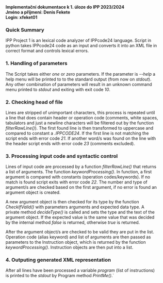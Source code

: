 **Implementační dokumentace k 1. úloze do IPP 2023/2024**<br>
**Jméno a příjmení: Denis Fekete**<br>
**Login: xfeket01**

### Quick Summary
IPP Project 1 is an lexical code analyzer of IPPcode24 language. Script in 
python takes IPPcode24 code as an input and converts it into an XML file in 
correct format and controls lexical errors.

### 1. Handling of parameters
The Script takes either *one* or *zero* parameters. If the parameter is *--help* a help menu will be printed to to the standard output (from now on *stdout*). Any other combination of parameters will result in an unknown command menu printed to *stdout* and exiting with exit code *10*.
### 2. Checking head of file
Lines are stripped of unimportant characters, this process is repeated until a line that does contain header or operation code (comments, white spaces, tabulators and just a newline characters will be filtered out by the function *filterRawLine()*). The first found line is then transformed to uppercase and compared to constant a *.IPPCODE24*. If the first line is not matching the script ends with error code *21*. If another word/s was found on the line with the header script ends with error code *23* (comments excluded).
### 3. Processing input code and syntactic control
Lines of input code are processed by a function *filterRawLine()* that returns a list of arguments. The function *keywordProcessing()*. In function, a first argument is compared with constants (operation codes/keywords). If no match is found script exits with error code *22*. The number and type of argument/s are checked based on the first argument, if no error is found an argument object is created.

A new argument object is then checked for its type by the function *CheckIfValid()* with parameters arguments and expected data type. A private method *decideType()* is called and sets the type and the text of the argument object. If the expected value is the same value that was decided by the internal method *false* is returned, otherwise *true* is returned.

After the argument object/s are checked to be valid they are put in the list. Operation code (alias keyword) and list of arguments are then passed as parameters to the Instruction object, which is returned by the function *keywordProcessing()*. Instruction objects are then put into a list.
### 4. Outputing generated XML representation
After all lines have been processed a variable *program* (list of instructions) is printed to the *stdout* by Program method *PrintMe()*.`

